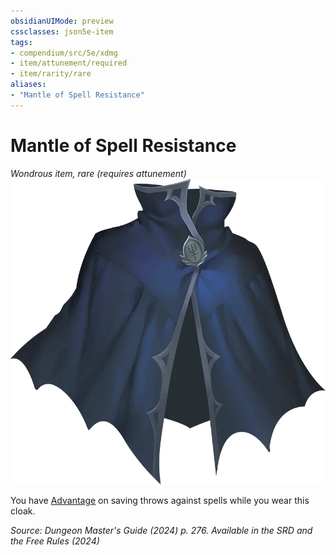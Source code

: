 ```yaml
---
obsidianUIMode: preview
cssclasses: json5e-item
tags:
- compendium/src/5e/xdmg
- item/attunement/required
- item/rarity/rare
aliases: 
- "Mantle of Spell Resistance"
---
```

# Mantle of Spell Resistance
*Wondrous item, rare (requires attunement)*  
![](/3-Mechanics/CLI/items/img/mantle-of-spell-resistance.webp#right)


You have [Advantage](/3-Mechanics/CLI/variant-rules/advantage-xphb.md) on saving throws against spells while you wear this cloak.

*Source: Dungeon Master's Guide (2024) p. 276. Available in the <span title='Systems Reference Document (5.2)'>SRD</span> and the Free Rules (2024)*